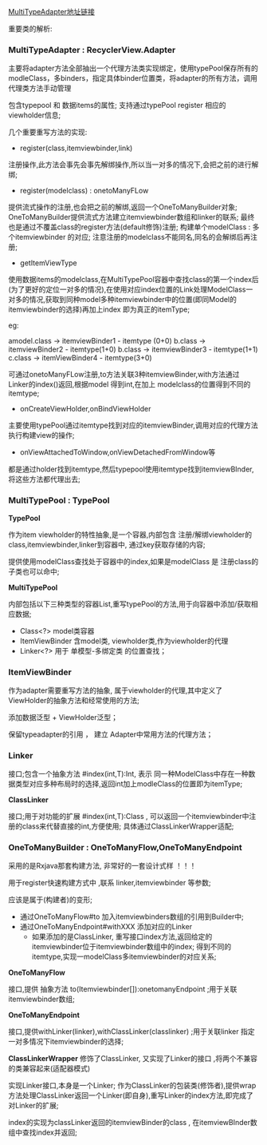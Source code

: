 
[MultiTypeAdapter地址链接](https://github.com/drakeet/MultiType)

重要类的解析:

### MultiTypeAdapter : RecyclerView.Adapter

主要将adapter方法全部抽出一个代理方法类实现绑定，使用typePool保存所有的modleClass，多binders，指定具体binder位置类，将adapter的所有方法，调用代理类方法手动管理

包含typepool 和 数据items的属性; 支持通过typePool register 相应的viewholder信息;

几个重要重写方法的实现:

- register(class,itemviewbinder,link)

注册操作,此方法会事先会事先解绑操作,所以当一对多的情况下,会把之前的进行解绑; 

- register(modelclass) : onetoManyFLow<T>

提供流式操作的注册,也会把之前的解绑,返回一个OneToManyBuilder对象; OneToManyBuilder提供流式方法建立itemviewbinder数组和linker的联系; 最终也是通过不覆盖class的register方法(default修饰)注册; 构建单个modelClass : 多个itemviewbinder 的对应;  注意注册的modelclass不能同名,同名的会解绑后再注册;

- getItemViewType 

使用数据items的modelclass,在MultiTypePool容器中查找class的第一个index后(为了更好的定位一对多的情况),在使用对应index位置的Link处理ModelClass一对多的情况,获取到同种model多种itemviewbinder中的位置(即同Model的itemviewbinder的选择)再加上index 即为真正的itemType; 

eg:

amodel.class -> itemviewBinder1  - itemtype (0+0)
b.class -> itemviewBinder2 - itemtype(1+0)
b.class -> itemviewBinder3 - itemtype(1+1)
c.class -> itemViewBinder4 - itemtype(3+0)

可通过onetoManyFLow注册,to方法关联3种itemviewBinder,with方法通过Linker的index()返回,根据model 得到int,在加上 modelclass的位置得到不同的itemtype;

- onCreateViewHolder,onBindViewHolder

主要使用typePool通过itemtype找到对应的itemviewBinder,调用对应的代理方法执行构建view的操作;

- onViewAttachedToWindow,onViewDetachedFromWindow等

都是通过holder找到itemtype,然后typepool使用itemtype找到itemviewBInder,将这些方法都代理出去;


### MultiTypePool : TypePool

**TypePool**

作为item viewholder的特性抽象,是一个容器,内部包含 
注册/解绑viewholder的class,itemviewbinder,linker到容器中, 通过key获取存储的内容;

提供使用modelClass查找处于容器中的index,如果是modelClass 是 注册class的子类也可以命中;

**MultiTypePool**

内部包括以下三种类型的容器List,重写typePool的方法,用于向容器中添加/获取相应数据;

- Class<?> model类容器
- ItemViewBinder<?,?>  含model类, viewholder类,作为viewholder的代理 
- Linker<?> 用于 单模型-多绑定类 的位置查找；

### ItemViewBinder

作为adapter需要重写方法的抽象, 属于viewholder的代理,其中定义了ViewHolder的抽象方法和经常使用的方法;

添加数据泛型 + ViewHolder泛型；

保留typeadapter的引用 ， 建立 Adapter中常用方法的代理方法；

### Linker

接口;包含一个抽象方法 #index(int,T):Int, 表示 同一种ModelClass中存在一种数据类型对应多种布局时的选择,返回int加上modleClass的位置即为itemType; 

**ClassLinker** 

接口;用于对功能的扩展 #index(int,T):Class<ItemViewBinder> , 可以返回一个itemviewbinder中注册的class来代替直接的int,方便使用; 具体通过ClassLinkerWrapper适配;

### OneToManyBuilder : OneToManyFlow,OneToManyEndpoint

采用的是Rxjava那套构建方法, 非常好的一套设计式样  ！！！ 

用于register快速构建方式中 ,联系 linker,itemviewbinder 等参数; 

应该是属于(构建者)的变形; 

- 通过OneToManyFlow#to 加入itemviewbinders数组的引用到Builder中; 
- 通过OneToManyEndpoint#withXXX 添加对应的Linker
	- 如果添加的是ClassLinker, 重写接口index方法,返回给定的itemviewbinder位于itemviewbinder数组中的index; 得到不同的itemtype,实现一modelClass多itemviewbinder的对应关系;

**OneToManyFlow** 

接口,提供 抽象方法 to(Itemviewbinder[]):onetomanyEndpoint ;用于关联itemviewbinder数组;

**OneToManyEndpoint**

接口,提供withLinker(linker),withClassLinker(classlinker) ;用于关联linker 指定一对多情况下itemviewbinder的选择;

**ClassLinkerWrapper** 修饰了ClassLinker, 又实现了Linker的接口 ,将两个不兼容的类兼容起来(适配器模式)

实现Linker接口,本身是一个Linker; 作为ClassLinker的包装类(修饰者),提供wrap方法处理ClassLinker返回一个Linker(即自身),重写Linker的index方法,即完成了对Linker的扩展; 

index的实现为classLinker返回的itemviewBinder的class , 在itemviewBInder数组中查找index并返回;









